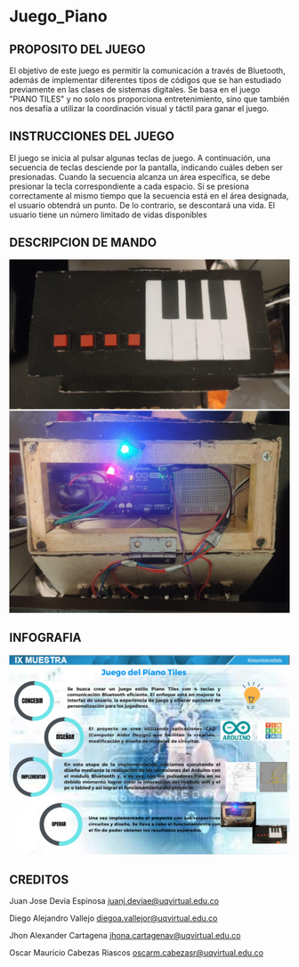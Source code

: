 # Juego_Piano
## PROPOSITO DEL JUEGO 
El objetivo de este juego es permitir la comunicación a través de Bluetooth, además de implementar diferentes tipos de códigos que se han estudiado previamente en las clases de sistemas digitales. Se basa en el juego "PIANO TILES" y no solo nos proporciona entretenimiento, sino que también nos desafía a utilizar la coordinación visual y táctil para ganar el juego.
## INSTRUCCIONES DEL JUEGO 
El juego se inicia al pulsar algunas teclas de juego. A continuación, una secuencia de teclas desciende por la pantalla, indicando cuáles deben ser presionadas. Cuando la secuencia alcanza un área específica, se debe presionar la tecla correspondiente a cada espacio. Si se presiona correctamente al mismo tiempo que la secuencia está en el área designada, el usuario obtendrá un punto. De lo contrario, se descontará una vida. El usuario tiene un número limitado de vidas disponibles
## DESCRIPCION DE MANDO

![image](foto2.jpg)
![image](foto1.jpg)


## INFOGRAFIA
![image](foto3.png)

## CREDITOS
Juan Jose Devia Espinosa juanj.deviae@uqvirtual.edu.co

Diego Alejandro Vallejo  diegoa.vallejor@uqvirtual.edu.co
 
Jhon Alexander Cartagena jhona.cartagenav@uqvirtual.edu.co

Oscar Mauricio Cabezas Riascos oscarm.cabezasr@uqvirtual.edu.co


